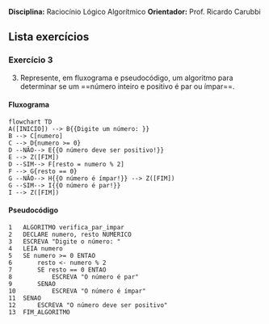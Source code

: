 **Disciplina:** Raciocínio Lógico Algorítmico
**Orientador:** Prof. Ricardo Carubbi
## Lista exercícios
### Exercício 3
3) Represente, em fluxograma e pseudocódigo, um algoritmo para determinar se um ==número inteiro e positivo é par ou ímpar==.
#### Fluxograma
```mermaid
flowchart TD
A([INICIO]) --> B{{Digite um número: }}
B --> C[numero]
C --> D{numero >= 0}
D --NÃO--> E{{O número deve ser positivo!}}
E --> Z([FIM])
D --SIM--> F[resto = numero % 2]
F --> G{resto == 0}
G --NÃO--> H{{O número é ímpar!}} --> Z([FIM])
G --SIM--> I{{O número é par!}} 
I --> Z([FIM])
```
#### Pseudocódigo
```
1	ALGORITMO verifica_par_impar
2	DECLARE numero, resto NUMERICO
3	ESCREVA "Digite o número: "
4	LEIA numero
5	SE numero >= 0 ENTAO
6		resto <- numero % 2
7		SE resto == 0 ENTAO
8			ESCREVA "O número é par"
9		SENAO
10			ESCREVA "O número é ímpar"
11	SENAO
12		ESCREVA "O número deve ser positivo"
13	FIM_ALGORITMO
```

